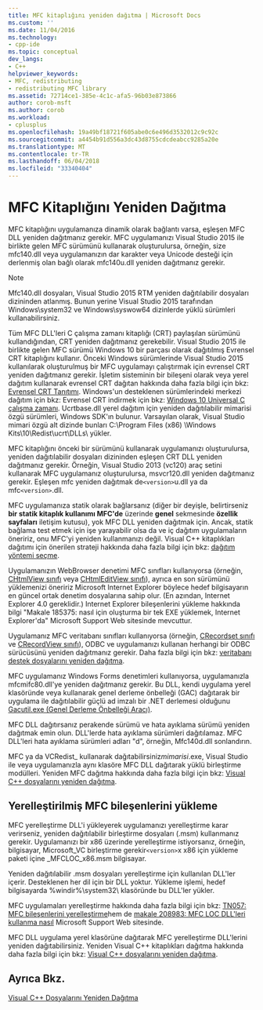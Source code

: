 ```yaml
---
title: MFC kitaplığını yeniden dağıtma | Microsoft Docs
ms.custom: ''
ms.date: 11/04/2016
ms.technology:
- cpp-ide
ms.topic: conceptual
dev_langs:
- C++
helpviewer_keywords:
- MFC, redistributing
- redistributing MFC library
ms.assetid: 72714ce1-385e-4c1c-afa5-96b03e873866
author: corob-msft
ms.author: corob
ms.workload:
- cplusplus
ms.openlocfilehash: 19a49bf18721f605abe0c6e496d3532012c9c92c
ms.sourcegitcommit: a4454b91d556a3dc43d8755cdcdeabcc9285a20e
ms.translationtype: MT
ms.contentlocale: tr-TR
ms.lasthandoff: 06/04/2018
ms.locfileid: "33340404"
---
```

# <a name="redistributing-the-mfc-library"></a>MFC Kitaplığını Yeniden Dağıtma
MFC kitaplığını uygulamanıza dinamik olarak bağlantı varsa, eşleşen MFC DLL yeniden dağıtmanız gerekir. MFC uygulamanızı Visual Studio 2015 ile birlikte gelen MFC sürümünü kullanarak oluşturulursa, örneğin, size mfc140.dll veya uygulamanızın dar karakter veya Unicode desteği için derlenmiş olan bağlı olarak mfc140u.dll yeniden dağıtmanız gerekir.  
  
> [!NOTE]
>  Mfc140.dll dosyaları, Visual Studio 2015 RTM yeniden dağıtılabilir dosyaları dizininden atlanmış. Bunun yerine Visual Studio 2015 tarafından Windows\system32 ve Windows\syswow64 dizinlerde yüklü sürümleri kullanabilirsiniz.  
  
 Tüm MFC DLL'leri C çalışma zamanı kitaplığı (CRT) paylaşılan sürümünü kullandığından, CRT yeniden dağıtmanız gerekebilir. Visual Studio 2015 ile birlikte gelen MFC sürümü Windows 10 bir parçası olarak dağıtılmış Evrensel CRT kitaplığını kullanır. Önceki Windows sürümlerinde Visual Studio 2015 kullanılarak oluşturulmuş bir MFC uygulamayı çalıştırmak için evrensel CRT yeniden dağıtmanız gerekir. İşletim sisteminin bir bileşeni olarak veya yerel dağıtım kullanarak evrensel CRT dağıtan hakkında daha fazla bilgi için bkz: [Evrensel CRT Tanıtımı](http://go.microsoft.com/fwlink/p/?linkid=617977). Windows'un desteklenen sürümlerindeki merkezi dağıtım için bkz: Evrensel CRT indirmek için bkz: [Windows 10 Universal C çalışma zamanı](http://go.microsoft.com/fwlink/p/?LinkId=619489). Ucrtbase.dll yerel dağıtım için yeniden dağıtılabilir mimarisi özgü sürümleri, Windows SDK'ın bulunur. Varsayılan olarak, Visual Studio mimari özgü alt dizinde bunları C:\Program Files (x86) \Windows Kits\10\Redist\ucrt\DLLs\ yükler.  
  
 MFC kitaplığını önceki bir sürümünü kullanarak uygulamanızı oluşturulursa, yeniden dağıtılabilir dosyaları dizininden eşleşen CRT DLL yeniden dağıtmanız gerekir. Örneğin, Visual Studio 2013 (vc120) araç setini kullanarak MFC uygulamanız oluşturulursa, msvcr120.dll yeniden dağıtmanız gerekir. Eşleşen mfc yeniden dağıtmak de`<version>`u.dll ya da mfc`<version>`.dll.  
  
 MFC uygulamanıza statik olarak bağlarsanız (diğer bir deyişle, belirtirseniz **bir statik kitaplık kullanımı MFC'de** üzerinde **genel** sekmesinde **özellik sayfaları** iletişim kutusu), yok MFC DLL yeniden dağıtmak için. Ancak, statik bağlama test etmek için işe yarayabilir olsa da ve iç dağıtım uygulamaların öneririz, onu MFC'yi yeniden kullanmanızı değil. Visual C++ kitaplıkları dağıtımı için önerilen strateji hakkında daha fazla bilgi için bkz: [dağıtım yöntemi seçme](../ide/choosing-a-deployment-method.md).  
  
 Uygulamanızın WebBrowser denetimi MFC sınıfları kullanıyorsa (örneğin, [CHtmlView sınıfı](../mfc/reference/chtmlview-class.md) veya [CHtmlEditView sınıfı](../mfc/reference/chtmleditview-class.md)), ayrıca en son sürümünü yüklemenizi öneririz Microsoft Internet Explorer böylece hedef bilgisayarın en güncel ortak denetim dosyalarına sahip olur. (En azından, Internet Explorer 4.0 gereklidir.) Internet Explorer bileşenlerini yükleme hakkında bilgi "Makale 185375: nasıl için oluşturma bir tek EXE yüklemek, Internet Explorer'da" Microsoft Support Web sitesinde mevcuttur.  
  
 Uygulamanız MFC veritabanı sınıfları kullanıyorsa (örneğin, [CRecordset sınıfı](../mfc/reference/crecordset-class.md) ve [CRecordView sınıfı](../mfc/reference/crecordview-class.md)), ODBC ve uygulamanızı kullanan herhangi bir ODBC sürücüsünü yeniden dağıtmanız gerekir. Daha fazla bilgi için bkz: [veritabanı destek dosyalarını yeniden dağıtma](../ide/redistributing-database-support-files.md).  
  
 MFC uygulamanız Windows Forms denetimleri kullanıyorsa, uygulamanızla mfcmifc80.dll'ye yeniden dağıtmanız gerekir. Bu DLL, kendi uygulama yerel klasöründe veya kullanarak genel derleme önbelleği (GAC) dağıtarak bir uygulama ile dağıtılabilir güçlü ad imzalı bir .NET derlemesi olduğunu [Gacutil.exe (Genel Derleme Önbelleği Aracı)](/dotnet/framework/tools/gacutil-exe-gac-tool).  
  
 MFC DLL dağıtırsanız perakende sürümü ve hata ayıklama sürümü yeniden dağıtmak emin olun. DLL'lerde hata ayıklama sürümleri dağıtılamaz. MFC DLL'leri hata ayıklama sürümleri adları "d", örneğin, Mfc140d.dll sonlandırın.  
  
 MFC ya da VCRedist_ kullanarak dağıtabilirsiniz*mimarisi*.exe, Visual Studio ile veya uygulamanızla aynı klasöre MFC DLL dağıtarak yüklü birleştirme modülleri. Yeniden MFC dağıtma hakkında daha fazla bilgi için bkz: [Visual C++ dosyalarını yeniden dağıtma](../ide/redistributing-visual-cpp-files.md).  
  
## <a name="installation-of-localized-mfc-components"></a>Yerelleştirilmiş MFC bileşenlerini yükleme  
 MFC yerelleştirme DLL'i yükleyerek uygulamanızı yerelleştirme karar verirseniz, yeniden dağıtılabilir birleştirme dosyaları (.msm) kullanmanız gerekir. Uygulamanızı bir x86 üzerinde yerelleştirme istiyorsanız, örneğin, bilgisayar, Microsoft_VC birleştirme gerekir`<version>`x x86 için yükleme paketi içine _MFCLOC_x86.msm bilgisayar.  
  
 Yeniden dağıtılabilir .msm dosyaları yerelleştirme için kullanılan DLL'ler içerir. Desteklenen her dil için bir DLL yoktur. Yükleme işlemi, hedef bilgisayarda %windir%\system32\ klasöründe bu DLL'ler yükler.  
  
 MFC uygulamaları yerelleştirme hakkında daha fazla bilgi için bkz: [TN057: MFC bileşenlerini yerelleştirme](../mfc/tn057-localization-of-mfc-components.md)hem de [makale 208983: MFC LOC DLL'leri kullanma nasıl](http://go.microsoft.com/fwlink/p/?linkid=198025) Microsoft Support Web sitesinde.  
  
 MFC DLL uygulama yerel klasörüne dağıtarak MFC yerelleştirme DLL'lerini yeniden dağıtabilirsiniz. Yeniden Visual C++ kitaplıkları dağıtma hakkında daha fazla bilgi için bkz: [Visual C++ dosyalarını yeniden dağıtma](../ide/redistributing-visual-cpp-files.md).  
  
## <a name="see-also"></a>Ayrıca Bkz.  
 [Visual C++ Dosyalarını Yeniden Dağıtma](../ide/redistributing-visual-cpp-files.md)